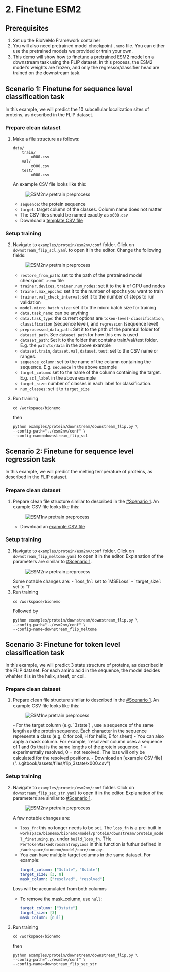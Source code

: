 # 2. Finetune ESM2

## Prerequisites

1. Set up the BioNeMo Framework container 
2. You will also need pretrained model checkpoint `.nemo` file. You can either use the pretrained models we provided or train your own.  
3. This demo will show how to finetune a pretrained ESM2 model on a downstream task using the FLIP dataset. In this process, the ESM2 model's weights are frozen, and only the regressor/classifier head are trained on the downstream task.

## Scenario 1: Finetune for sequence level classification task

In this example, we will predict the 10 subcellular localization sites of proteins, as described in the FLIP dataset.

### Prepare clean dataset
1. Make a file structure as follows:

    ```
    data/
        train/
            x000.csv
        val/
            x000.csv
        test/
            x000.csv
    ```
    An example CSV file looks like this: 

    <figure><img src="../.gitbook/assets/images/esm1-pretrain-custom-downstream-classification.jpg" alt="ESM2nv pretrain preprocess"><figcaption><p></p></figcaption></figure>

    - `sequence`: the protein sequence
    - `target`: target column of the classes. Column name does not matter
    - The CSV files should be named exactly as `x000.csv`
    - Download a [template CSV file]("../.gitbook/assets/files/flip_scl/x000.csv")

### Setup training
2. Navigate to `examples/protein/esm2nv/conf` folder. Click on `downstream_flip_scl.yaml` to open it in the editor. Change the following fields: 

    <figure><img src="../.gitbook/assets/images/esm2-finetune-scl.jpg" alt="ESM2nv pretrain preprocess"><figcaption><p></p></figcaption></figure>

    - `restore_from_path`: set to the path of the pretrained model checkpoint `.nemo` file
    - `trainer.devices`, `trainer.num_nodes`: set it to the # of GPU and nodes
    - `trainer.max_epochs`: set it to the number of epochs you want to train
    - `trainer.val_check_interval`: set it to the number of steps to run validation
    - `model.micro_batch_size`: set it to the micro batch size for training
    - `data.task_name`: can be anything
    - `data.task_type`: the current options are `token-level-classification`, `classification` (sequence level), and `regression` (sequence level)
    - `preprocessed_data_path`: Set it to the path of the parental folder tof `dataset_path`. See `dataset_path` for how this env is used
    - `dataset_path`: Set it to the folder that contains train/val/test folder. E.g. the `path/to/data` in the above example
    - `dataset.train`, `dataset.val`, `dataset.test`: set to the CSV name or ranges.
    - `sequence_column`: set to the name of the column containing the sequence. E.g. `sequence` in the above example
    - `target_column`: set to the name of the column containing the target. E.g. `scl_label` in the above example
    - `target_size`: number of classes in each label for classification. 
    - `num_classes`: set it to `target_size`
3. Run training
    ```shell
    cd /workspace/bionemo
    ```
    then 
    ```shell
    python examples/protein/downstream/downstream_flip.py \
    --config-path="../esm2nv/conf" \
    --config-name=downstream_flip_scl
    ```


## Scenario 2: Finetune for sequence level regression task

In this example, we will predict the melting temperature of proteins, as described in the FLIP dataset.

### Prepare clean dataset
1. Prepare clean file structure similar to described in the [#Scenario 1](#scenario-1-finetune-for-sequence-level-classification-task). An example CSV file looks like this:

    <figure><img src="../.gitbook/assets/images/esm1-pretrain-custom-downstream-regression.jpg" alt="ESM1nv pretrain preprocess"><figcaption><p></p></figcaption></figure>

    - Download an [example CSV file]("../.gitbook/assets/files/flip_meltome/x000.csv")

### Setup training
2. Navigate to `examples/protein/esm2nv/conf` folder. Click on `downstream_flip_meltome.yaml` to open it in the editor. Explanation of the parameters are similar to [#Scenario 1](#scenario-1-finetune-for-sequence-level-classification-task).
    <figure><img src="../.gitbook/assets/images/esm2-finetune-meltome.jpg" alt="ESM2nv pretrain preprocess"><figcaption><p></p></figcaption></figure>
    Some notable changes are: 
    - `loss_fn`: set to `MSELoss`
    - `target_size`: set to `1`
3. Run training
    ```shell
    cd /workspace/bionemo
    ```
    Followed by 
    ```shell
    python examples/protein/downstream/downstream_flip.py \
    --config-path="../esm2nv/conf" \
    --config-name=downstream_flip_meltome
    ```

## Scenario 3: Finetune for token level classification task
In this example, we will predict 3 state structure of proteins, as described in the FLIP dataset. For each amino acid in the sequence, the model decides whehter it is in the helix, sheet, or coil.

### Prepare clean dataset
1. Prepare clean file structure similar to described in the [#Scenario 1](#scenario-1-finetune-for-sequence-level-classification-task). An example CSV file looks like this:

    <figure><img src="../.gitbook/assets/images/esm1-pretrain-custom-downstream.jpg" alt="ESM1nv pretrain preprocess"><figcaption><p></p></figcaption></figure>
    - For the target column (e.g. `3state`) , use a sequence of the same length as the protein sequence. Each character in the sequence represents a class (e.g. C for coil, H for helix, E for sheet)
    - You can also apply a mask column. For example, `resolved` column uses a sequence of 1 and 0s that is the same lengths of the protein sequence. 1 = experimentally resolved, 0 = not resolved. The loss will only be calculated for the resolved positions.
    - Download an [example CSV file]("../.gitbook/assets/files/flip_3state/x000.csv")

### Setup training
2. Navigate to `examples/protein/esm2nv/conf` folder. Click on `downstream_flip_sec_str.yaml` to open it in the editor. Explanation of the parameters are similar to [#Scenario 1](#scenario-1-finetune-for-sequence-level-classification-task).

    <figure><img src="../.gitbook/assets/images/esm2-finetune-3state.jpg" alt="ESM2nv pretrain preprocess"><figcaption><p></p></figcaption></figure>

    A few notable changes are:

    - `loss_fn`: this no longer needs to be set. The `loss_fn` is a pre-built in `workspace/bionemo/bionemo/model/protein/downstream/protein_model_finetuning.py`, under `build_loss_fn`. THe `PerTokenMaskedCrossEntropyLoss` in this function is futhur defined in `/workspace/bionemo/model/core/cnn.py`. 
    - You can have multiple target columns in the same dataset. For example: 
        ```yaml
        target_column: ["3state", "8state"]
        target_size: [3, 8]
        mask_column: ["resolved", "resolved"]
        ```
    Loss will be accumulated from both columns
    - To remove the mask_column, use `null`: 
        ```yaml
        target_column: ["3state"]
        target_size: [3]
        mask_column: [null]
        ```
3. Run training
    ```shell
    cd /workspace/bionemo
    ```
    then 
    ```shell
    python examples/protein/downstream/downstream_flip.py \
    --config-path="../esm2nv/conf" \
    --config-name=downstream_flip_sec_str
    ```
